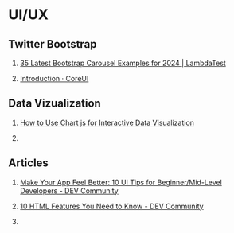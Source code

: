 # UI/UX

## Twitter Bootstrap

1. [35 Latest Bootstrap Carousel Examples for 2024 | LambdaTest](https://www.lambdatest.com/blog/bootstrap-carousel-examples/)

2. [Introduction · CoreUI](https://coreui.io/bootstrap/docs/getting-started/introduction/)

## Data Vizualization

1. [How to Use Chart js for Interactive Data Visualization](https://www.freecodecamp.org/news/how-to-use-chart-js-for-interactive-data-visualization/)

2. 

## Articles

1. [Make Your App Feel Better: 10 UI Tips for Beginner/Mid-Level Developers - DEV Community](https://dev.to/harimanok/make-your-app-feel-better-11-ui-tips-for-beginnermid-level-developers-1e1n?context=digest)

2. [10 HTML Features You Need to Know - DEV Community](https://dev.to/tinymce/10-html-features-you-need-to-know-5de7?context=digest)

3. 
